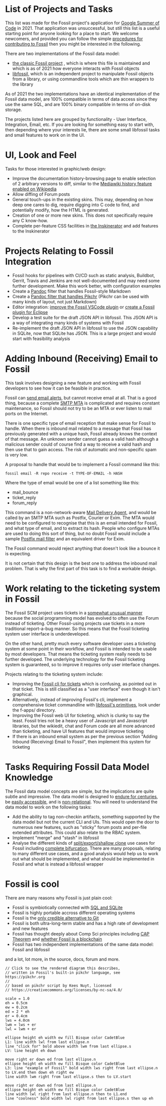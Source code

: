 # List of Projects and Tasks

This list was made for the Fossil project's application for [Google Summer of Code](https://summerofcode.withgoogle.com/) in 2021. That application was
unsuccessful, but still this list is a useful starting point for anyone looking
for a place to start. We welcome newcomers, and provided you can follow the simple
[procedures for contributing to Fossil](https://fossil-scm.org/home/doc/trunk/www/contribute.wiki) then 
you might be interested in the following.

There are two implementations of the Fossil data model:

* [the classic Fossil project](https://fossil-scm.org) , which is where this file is maintained and 
  which is as of 2021 how everyone interacts with Fossil objects 
* [libfossil](https://fossil.wanderinghorse.net/r/libfossil), which is an independent project to manipulate Fossil objects from a library, or using commandline tools which are thin wrappers to the library

As of 2021 the two implementations have an identical implementation of the
Fossil data model, are 100% compatible in terms of data access since they use
the same SQL, and are 100% binary compatible in terms of on-disk storage.

The projects listed here are grouped by functionality - User Interface, Integration, Email,
etc. If you are looking for something easy to start with, then depending where
your interests lie, there are some small libfossil tasks and small
features to work on in the UI.

# UI, Look and Feel

Tasks for those interested in graphic/web design:

* Improve the documentation history-browsing page to enable selection of 2 arbitrary versions to diff, similar to the [Mediawiki history feature enabled on Wikipedia](https://en.wikipedia.org/w/index.php?title=Fossil_(software)&action=history)
* Allow diffing of Forum posts
* General touch-ups in the existing skins. This may, depending on how deep one
  cares to dig, require digging into C code to find, and potentially modify, how
  the HTML is generated.
* Creation of one or more new skins. This does not specifically require any C
  know-how.
* Complete per-feature CSS facilities in [the Inskinerator](https://tangentsoft.com/inskinerator/dir) and add features to the Inskinerator

# Projects Relating to Fossil Integration

* Fossil hooks for pipelines with CI/CD such as static analysis, Buildbot, Gerrit, Travis and Jenkins are not well-documented and may need some further development. Make this work better, with configuration examples
* Create a [Pandoc](https://pandoc.org) filter that handles Fossil-style Markdown
* Create a [Pandoc filter that handles Pikchr](https://groups.google.com/g/pandoc-discuss/c/zZSspnHHsg0?pli=1) (Pikchr can be used with many kinds of layout, not just Markdown)
* Editor integration: [improve the Fossil VSCode plugin](https://marketplace.visualstudio.com/items?itemName=koog1000.fossil) or [create a Fossil plugin for Eclipse](https://marketplace.eclipse.org/taxonomy/term/26%2C31)
* Develop a test suite for the draft JSON API in libfossil. This JSON API is a way of integrating many kinds of systems with Fossil
* Re-implement the draft JSON API in libfossil to use the JSON capability in SQLite, now that SQLite has JSON. This is a large project and would start with feasibility analysis

# Adding Inbound (Receiving) Email to Fossil

This task involves designing a new feature and working with Fossil developers to 
see how it can be feasible in practice.

Fossil can [send email alerts](./alerts.md), but cannot receive email at all.
That is a good thing, because a complete [SMTP
MTA](https://en.wikipedia.org/wiki/MTA) is complicated and requires constant
maintenance, so Fossil should not try to be an MTA or ever listen to mail ports
on the Internet. 

There is one specific type of email reception that make sense for Fossil to
handle.  When there is inbound mail related to a message that Fossil has
previously generated with a unique hash, Fossil already knows the context of
that message.  An unknown sender cannot guess a valid hash although a malicious
sender could of course find a way to receive a valid hash and then use that to
gain access.  The risk of automatic and non-specific spam is very low. 

A proposal to handle that would be to implement a Fossil command like this:

```
fossil email -R repo receive -t TYPE-OF-EMAIL -h HASH
```

Where the type of email would be one of a list something like this:

* mail_bounce
* ticket_reply
* forum_reply

This command is a non-network-aware [Mail Delivery
Agent](https://en.wikipedia.org/wiki/Mail_delivery_agent), and would be called
by an SMTP MTA such as Postfix, Courier or Exim. The MTA would need to be
configured to recognise that this is an email intended for Fossil, and what
type of email, and to extract its hash.  People who configure MTAs are used to
doing this sort of thing, but no doubt Fossil would include a sample
[Postfix mail filter](http://www.postfix.org/FILTER_README.html#simple_filter) and 
an equivalent driver for Exim.

The Fossil command would reject anything that doesn't look like a bounce it is expecting.

It is not certain that this design is the best one to address the inbound mail
problem. That is why the first part of this task is to find a workable design.

# Work relating to the ticketing system in Fossil

The Fossil SCM project uses tickets in a [somewhat unusual manner](https://fossil-scm.org/home/reportlist)
because the social programming
model has evolved to often use the Forum instead of ticketing.  Other Fossil-using projects
use tickets in a more traditional report-a-bug manner. So this means that the
Fossil ticketing system user interface is underdeveloped.

On the other hand, pretty much every software developer uses a ticketing system
at some point in their workflow, and Fossil is intended to be usable by most
developers. That means the ticketing system really needs to be further
developed. The underlying technology for the Fossil ticketing system is
guaranteed, so to improve it requires only user interface changes.

Projects relating to the ticketing system include:

* Improving the [Fossil cli for tickets](https://fossil-scm.org/forum/forumpost/d8e8a1cf92) which is confusing, as pointed out in that ticket. This is still classified as a "user interface" even though it isn't graphical.
* Alternatively, instead of improving Fossil's cli, implement a comprehensive ticket commandline with [libfossil's primitives](https://fossil.wanderinghorse.net/r/libfossil/wiki/home), look under the f-apps/ directory.
* Improving the Fossil web UI for ticketing, which is clunky to say the least. Fossil tries not be a heavy user of Javascript and Javascript libraries, but the wikiedit, chat and Forum code are all more advanced than ticketing, 
and have UI features that would improve ticketing
* If there is an inbound email system as per the previous section "Adding Inbound (Receiving) Email to Fossil", then implement this system for ticketing

# Tasks Requiring Fossil Data Model Knowledge

The Fossil data model concepts are simple, but the implications are quite subtle and impressive. The data model
is designed to [endure for centuries](./fileformat.wiki),
be [easily accessible](./fossil-v-git.wiki#durable), and is [non-relational](./fossil-is-not-relational.md).
You will need to understand the data model to work on the following tasks:

* Add the ability to tag non-checkin artifacts, something supported by
  the data model but not the current CLI and UIs. This would open the
  door to numerous new features, such as "sticky" forum posts and
  per-file extended attributes. This could also relate to the RBAC
  system.
* Implement "merge" and "stash" in libfossil
* Analyse the different kinds of [split/export/shallow clone](https://fossil-scm.org/forum/forumpost/1aa4f8ea8c6f96) use cases for Fossil including [complete bifurcation](https://fossil-scm.org/forum/forumpost/6434a06871). There are many proposals, relating to many different use cases, and a good analysis would help us to work out what should be implemented, and what should be implemented in Fossil and what is instead a libfossil wrapper

# Fossil is cool

There are many reasons why Fossil is just plain cool:

* Fossil is symbiotically connected with [SQL and SQLite](5631123d66d96)
* Fossil is highly portable accross different operating systems
* Fossil is the [only credible alternative to Git](./fossil-v-git.wiki)
* Fossil is both ultra-long-term stable and has a high rate of development and new features
* Fossil has thought deeply about Comp Sci principles including [CAP Theorem](./cap-theorem.md) and [whether Fossil is a blockchain](./blockchain.md)
* Fossil has two independent implementations of the same data model: Fossil and libfossil

and a lot, lot more, in the source, docs, forum and more.




``` pikchr center toggle 
// Click to see the rendered diagram this describes,
// written in Fossil's built-in pikchr language, see https://pikchr.org
// 
// based on pikchr script by Kees Nuyt, licensed
// https://creativecommons.org/licenses/by-nc-sa/4.0/

scale = 1.0
eh = 0.5cm
ew = 0.2cm
ed = 2 * eh
er = 0.4cm
lws = 4.0cm
lwm = lws + er
lwl = lwm + er

ellipse height eh width ew fill Bisque color CadetBlue 
L1: line width lwl from last ellipse.n
line "click for" bold above width lwm from last ellipse.s
LV: line height eh down

move right er down ed from last ellipse.n
ellipse height eh width ew fill Bisque color CadetBlue 
L3: line "example of Fossil" bold width lws right from last ellipse.n to LV.end then down eh right ew
line width lwm right from last ellipse.s then to LV.start

move right er down ed from last ellipse.n
ellipse height eh width ew fill Bisque color CadetBlue 
line width lwl right from last ellipse.n then to L1.end
line "coolness" bold width lwl right from last ellipse.s then up eh

```


